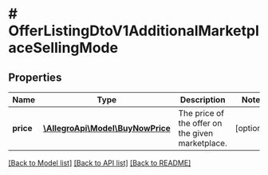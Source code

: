 # # OfferListingDtoV1AdditionalMarketplaceSellingMode

## Properties

Name | Type | Description | Notes
------------ | ------------- | ------------- | -------------
**price** | [**\AllegroApi\Model\BuyNowPrice**](BuyNowPrice.md) | The price of the offer on the given marketplace. | [optional]

[[Back to Model list]](../../README.md#models) [[Back to API list]](../../README.md#endpoints) [[Back to README]](../../README.md)
